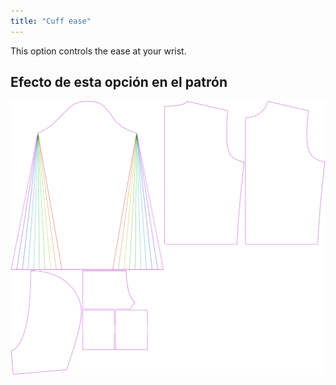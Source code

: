 ```yaml
---
title: "Cuff ease"
---
```


This option controls the ease at your wrist.

## Efecto de esta opción en el patrón

![This image shows the effect of this option by superimposing several variants that have a different value for this option](huey_cuffease_sample.svg "Effect of this option on the pattern")

